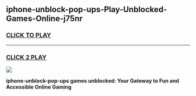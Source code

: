 
## iphone-unblock-pop-ups-Play-Unblocked-Games-Online-j75nr
<h3>
<a href="https://premium76.site?title=iphone-unblock-pop-ups&ref=25A">CLICK TO PLAY</a></h3>
<hr>

<h3>
<a href="https://premium76.site?title=iphone-unblock-pop-ups&ref=25A">CLICK 2 PLAY</a>
  
</h3>

<a href="https://premium76.site?title=iphone-unblock-pop-ups&ref=25A"><img src="https://clearcache.store/games.png"></a>


**iphone-unblock-pop-ups games unblocked: Your Gateway to Fun and Accessible Online Gaming**
